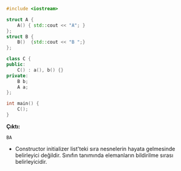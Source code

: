 ```CPP
#include <iostream>

struct A {
	A() { std::cout << "A"; }
};
struct B {
	B()  {std::cout << "B ";}
};

class C {
public:
	C() : a(), b() {}
private:
	B b;
	A a;
};

int main() {
	C();
}
```
**Çıktı:**
```
BA
```

- Constructor initializer list'teki sıra nesnelerin  hayata gelmesinde belirleyici değildir. Sınıfın tanımında elemanların bildirilme sırası belirleyicidir. 





